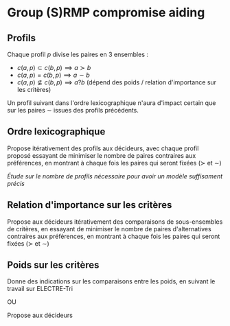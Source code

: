 # Group (S)RMP compromise aiding

## Profils

Chaque profil $p$ divise les paires en 3 ensembles :
- $c(a, p) \subset c(b, p) \implies a \succ b$ 
- $c(a, p) = c(b, p) \implies a \sim b$ 
- $c(a, p) \nsubseteq c(b, p) \implies a ? b$ (dépend des poids / relation d'importance sur les critères) 

Un profil suivant dans l'ordre lexicographique n'aura d'impact certain que sur les paires $\sim$ issues des profils précédents.

## Ordre lexicographique

Propose itérativement des profils aux décideurs, avec chaque profil proposé essayant de minimiser le nombre de paires contraires aux préférences, en montrant à chaque fois les paires qui seront fixées ($\succ$ et $\sim$)

*Étude sur le nombre de profils nécessaire pour avoir un modèle suffisament précis*

## Relation d'importance sur les critères

Propose aux décideurs itérativement des comparaisons de sous-ensembles de critères, en essayant de minimiser le nombre de paires d'alternatives contraires aux préférences, en montrant à chaque fois les paires qui seront fixées ($\succ$ et $\sim$)

## Poids sur les critères

Donne des indications sur les comparaisons entre les poids, en suivant le travail sur ELECTRE-Tri

OU

Propose aux décideurs 